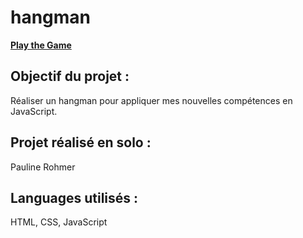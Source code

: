 # hangman

**[Play the Game](https://rohmerpauline.github.io/hangman/)**

## Objectif du projet : 

Réaliser un hangman pour appliquer mes nouvelles compétences en JavaScript.

## Projet réalisé en solo : 

Pauline Rohmer

## Languages utilisés : 

HTML, CSS, JavaScript